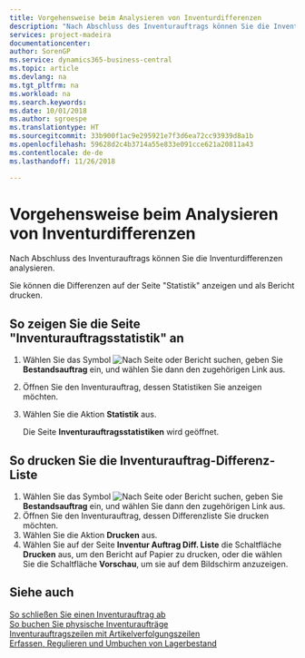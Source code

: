 ```yaml
---
title: Vorgehensweise beim Analysieren von Inventurdifferenzen
description: "Nach Abschluss des Inventurauftrags können Sie die Inventurdifferenzen analysieren."
services: project-madeira
documentationcenter: 
author: SorenGP
ms.service: dynamics365-business-central
ms.topic: article
ms.devlang: na
ms.tgt_pltfrm: na
ms.workload: na
ms.search.keywords: 
ms.date: 10/01/2018
ms.author: sgroespe
ms.translationtype: HT
ms.sourcegitcommit: 33b900f1ac9e295921e7f3d6ea72cc93939d8a1b
ms.openlocfilehash: 59628d2c4b3714a55e833e091cce621a20811a43
ms.contentlocale: de-de
ms.lasthandoff: 11/26/2018

---
```

# <a name="analyze-physical-inventory-differences"></a>Vorgehensweise beim Analysieren von Inventurdifferenzen
Nach Abschluss des Inventurauftrags können Sie die Inventurdifferenzen analysieren.  

Sie können die Differenzen auf der Seite "Statistik" anzeigen und als Bericht drucken.  

## <a name="to-view-the-physical-inventory-statistics-page"></a>So zeigen Sie die Seite "Inventurauftragsstatistik" an  

1.  Wählen Sie das Symbol ![Nach Seite oder Bericht suchen](../../media/ui-search/search_small.png "Symbol „Nach Seite oder Bericht suchen”"), geben Sie **Bestandsauftrag** ein, und wählen Sie dann den zugehörigen Link aus.  
2.  Öffnen Sie den Inventurauftrag, dessen Statistiken Sie anzeigen möchten.  
3.  Wählen Sie die Aktion **Statistik** aus.  

    Die Seite **Inventurauftragsstatistiken** wird geöffnet.  

## <a name="to-print-the-phys-inventory-order-difference-list"></a>So drucken Sie die Inventurauftrag-Differenz-Liste  

1.  Wählen Sie das Symbol ![Nach Seite oder Bericht suchen](../../media/ui-search/search_small.png "Symbol „Nach Seite oder Bericht suchen”"), geben Sie **Bestandsauftrag** ein, und wählen Sie dann den zugehörigen Link aus.  
2.  Öffnen Sie den Inventurauftrag, dessen Differenzliste Sie drucken möchten.  
3.  Wählen Sie die Aktion **Drucken** aus.  
4.  Wählen Sie auf der Seite **Inventur Auftrag Diff. Liste** die Schaltfläche **Drucken** aus, um den Bericht auf Papier zu drucken, oder die wählen Sie die Schaltfläche **Vorschau**, um sie auf dem Bildschirm anzuzeigen.  

## <a name="see-also"></a>Siehe auch  
 [So schließen Sie einen Inventurauftrag ab](how-to-finish-a-physical-inventory-order.md)   
 [So buchen Sie physische Inventuraufträge](how-to-post-physical-inventory-orders.md)   
 [Inventurauftragszeilen mit Artikelverfolgungszeilen](physical-inventory-order-lines-with-item-tracking-lines.md)  
 [Erfassen, Regulieren und Umbuchen von Lagerbestand](../../inventory-how-count-adjust-reclassify.md)


